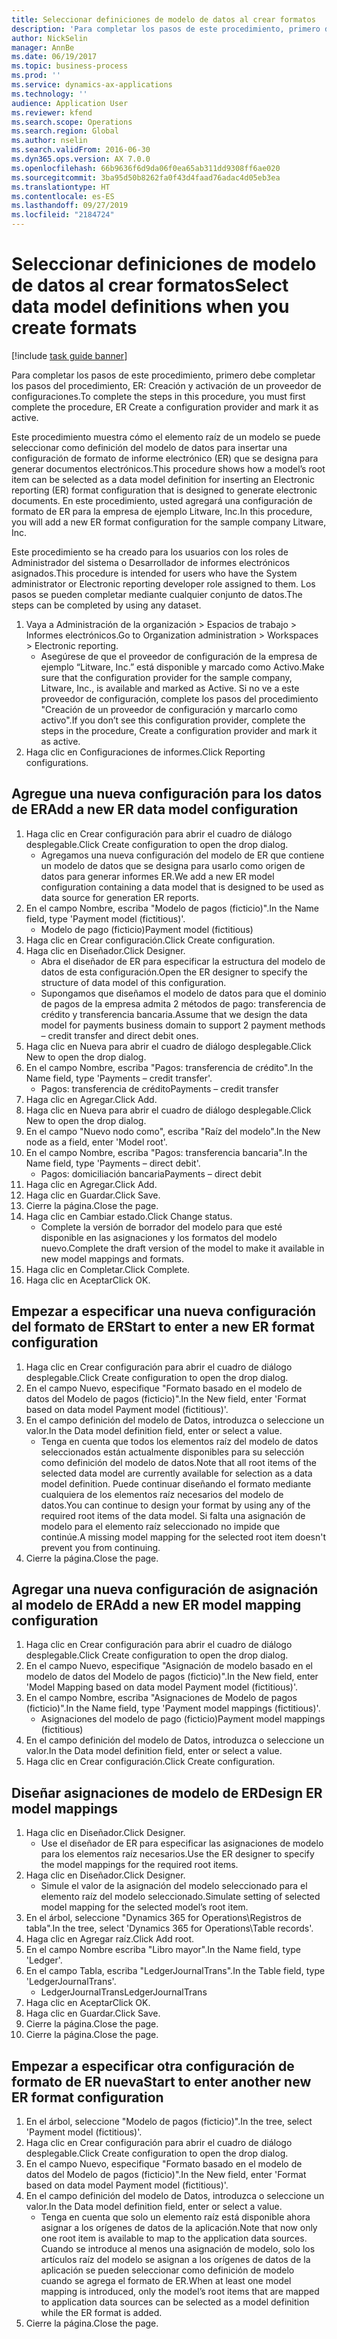 ```yaml
---
title: Seleccionar definiciones de modelo de datos al crear formatos
description: 'Para completar los pasos de este procedimiento, primero debe completar los pasos del procedimiento, ER: Creación y activación de un proveedor de configuraciones.'
author: NickSelin
manager: AnnBe
ms.date: 06/19/2017
ms.topic: business-process
ms.prod: ''
ms.service: dynamics-ax-applications
ms.technology: ''
audience: Application User
ms.reviewer: kfend
ms.search.scope: Operations
ms.search.region: Global
ms.author: nselin
ms.search.validFrom: 2016-06-30
ms.dyn365.ops.version: AX 7.0.0
ms.openlocfilehash: 66b9636f6d9da06f0ea65ab311dd9308ff6ae020
ms.sourcegitcommit: 3ba95d50b8262fa0f43d4faad76adac4d05eb3ea
ms.translationtype: HT
ms.contentlocale: es-ES
ms.lasthandoff: 09/27/2019
ms.locfileid: "2184724"
---
```

# <a name="select-data-model-definitions-when-you-create-formats"></a><span data-ttu-id="31ff7-103">Seleccionar definiciones de modelo de datos al crear formatos</span><span class="sxs-lookup"><span data-stu-id="31ff7-103">Select data model definitions when you create formats</span></span>

[!include [task guide banner](../../includes/task-guide-banner.md)]

<span data-ttu-id="31ff7-104">Para completar los pasos de este procedimiento, primero debe completar los pasos del procedimiento, ER: Creación y activación de un proveedor de configuraciones.</span><span class="sxs-lookup"><span data-stu-id="31ff7-104">To complete the steps in this procedure, you must first complete the procedure, ER Create a configuration provider and mark it as active.</span></span> 

<span data-ttu-id="31ff7-105">Este procedimiento muestra cómo el elemento raíz de un modelo se puede seleccionar como definición del modelo de datos para insertar una configuración de formato de informe electrónico (ER) que se designa para generar documentos electrónicos.</span><span class="sxs-lookup"><span data-stu-id="31ff7-105">This procedure shows how a model’s root item can be selected as a data model definition for inserting an Electronic reporting (ER) format configuration that is designed to generate electronic documents.</span></span> <span data-ttu-id="31ff7-106">En este procedimiento, usted agregará una configuración de formato de ER para la empresa de ejemplo Litware, Inc.</span><span class="sxs-lookup"><span data-stu-id="31ff7-106">In this procedure, you will add a new ER format configuration for the sample company Litware, Inc.</span></span> 

<span data-ttu-id="31ff7-107">Este procedimiento se ha creado para los usuarios con los roles de Administrador del sistema o Desarrollador de informes electrónicos asignados.</span><span class="sxs-lookup"><span data-stu-id="31ff7-107">This procedure is intended for users who have the System administrator or Electronic reporting developer role assigned to them.</span></span> <span data-ttu-id="31ff7-108">Los pasos se pueden completar mediante cualquier conjunto de datos.</span><span class="sxs-lookup"><span data-stu-id="31ff7-108">The steps can be completed by using any dataset.</span></span>

1. <span data-ttu-id="31ff7-109">Vaya a Administración de la organización > Espacios de trabajo > Informes electrónicos.</span><span class="sxs-lookup"><span data-stu-id="31ff7-109">Go to Organization administration > Workspaces > Electronic reporting.</span></span>
    * <span data-ttu-id="31ff7-110">Asegúrese de que el proveedor de configuración de la empresa de ejemplo “Litware, Inc.” está disponible y marcado como Activo.</span><span class="sxs-lookup"><span data-stu-id="31ff7-110">Make sure that the configuration provider for the sample company, Litware, Inc., is available and marked as Active.</span></span> <span data-ttu-id="31ff7-111">Si no ve a este proveedor de configuración, complete los pasos del procedimiento "Creación de un proveedor de configuración y marcarlo como activo".</span><span class="sxs-lookup"><span data-stu-id="31ff7-111">If you don’t see this configuration provider, complete the steps in the procedure, Create a configuration provider and mark it as active.</span></span>  
2. <span data-ttu-id="31ff7-112">Haga clic en Configuraciones de informes.</span><span class="sxs-lookup"><span data-stu-id="31ff7-112">Click Reporting configurations.</span></span>

## <a name="add-a-new-er-data-model-configuration"></a><span data-ttu-id="31ff7-113">Agregue una nueva configuración para los datos de ER</span><span class="sxs-lookup"><span data-stu-id="31ff7-113">Add a new ER data model configuration</span></span>
1. <span data-ttu-id="31ff7-114">Haga clic en Crear configuración para abrir el cuadro de diálogo desplegable.</span><span class="sxs-lookup"><span data-stu-id="31ff7-114">Click Create configuration to open the drop dialog.</span></span>
    * <span data-ttu-id="31ff7-115">Agregamos una nueva configuración del modelo de ER que contiene un modelo de datos que se designa para usarlo como origen de datos para generar informes ER.</span><span class="sxs-lookup"><span data-stu-id="31ff7-115">We add a new ER model configuration containing a data model that is designed to be used as data source for generation ER reports.</span></span>  
2. <span data-ttu-id="31ff7-116">En el campo Nombre, escriba "Modelo de pagos (ficticio)".</span><span class="sxs-lookup"><span data-stu-id="31ff7-116">In the Name field, type 'Payment model (fictitious)'.</span></span>
    * <span data-ttu-id="31ff7-117">Modelo de pago (ficticio)</span><span class="sxs-lookup"><span data-stu-id="31ff7-117">Payment model (fictitious)</span></span>  
3. <span data-ttu-id="31ff7-118">Haga clic en Crear configuración.</span><span class="sxs-lookup"><span data-stu-id="31ff7-118">Click Create configuration.</span></span>
4. <span data-ttu-id="31ff7-119">Haga clic en Diseñador.</span><span class="sxs-lookup"><span data-stu-id="31ff7-119">Click Designer.</span></span>
    * <span data-ttu-id="31ff7-120">Abra el diseñador de ER para especificar la estructura del modelo de datos de esta configuración.</span><span class="sxs-lookup"><span data-stu-id="31ff7-120">Open the ER designer to specify the structure of data model of this configuration.</span></span>  
    * <span data-ttu-id="31ff7-121">Supongamos que diseñamos el modelo de datos para que el dominio de pagos de la empresa admita 2 métodos de pago: transferencia de crédito y transferencia bancaria.</span><span class="sxs-lookup"><span data-stu-id="31ff7-121">Assume that we design the data model for payments business domain to support 2 payment methods – credit transfer and direct debit ones.</span></span>  
5. <span data-ttu-id="31ff7-122">Haga clic en Nueva para abrir el cuadro de diálogo desplegable.</span><span class="sxs-lookup"><span data-stu-id="31ff7-122">Click New to open the drop dialog.</span></span>
6. <span data-ttu-id="31ff7-123">En el campo Nombre, escriba "Pagos: transferencia de crédito".</span><span class="sxs-lookup"><span data-stu-id="31ff7-123">In the Name field, type 'Payments – credit transfer'.</span></span>
    * <span data-ttu-id="31ff7-124">Pagos: transferencia de crédito</span><span class="sxs-lookup"><span data-stu-id="31ff7-124">Payments – credit transfer</span></span>  
7. <span data-ttu-id="31ff7-125">Haga clic en Agregar.</span><span class="sxs-lookup"><span data-stu-id="31ff7-125">Click Add.</span></span>
8. <span data-ttu-id="31ff7-126">Haga clic en Nueva para abrir el cuadro de diálogo desplegable.</span><span class="sxs-lookup"><span data-stu-id="31ff7-126">Click New to open the drop dialog.</span></span>
9. <span data-ttu-id="31ff7-127">En el campo "Nuevo nodo como", escriba "Raíz del modelo".</span><span class="sxs-lookup"><span data-stu-id="31ff7-127">In the New node as a field, enter 'Model root'.</span></span>
10. <span data-ttu-id="31ff7-128">En el campo Nombre, escriba "Pagos: transferencia bancaria".</span><span class="sxs-lookup"><span data-stu-id="31ff7-128">In the Name field, type 'Payments – direct debit'.</span></span>
    * <span data-ttu-id="31ff7-129">Pagos: domiciliación bancaria</span><span class="sxs-lookup"><span data-stu-id="31ff7-129">Payments – direct debit</span></span>  
11. <span data-ttu-id="31ff7-130">Haga clic en Agregar.</span><span class="sxs-lookup"><span data-stu-id="31ff7-130">Click Add.</span></span>
12. <span data-ttu-id="31ff7-131">Haga clic en Guardar.</span><span class="sxs-lookup"><span data-stu-id="31ff7-131">Click Save.</span></span>
13. <span data-ttu-id="31ff7-132">Cierre la página.</span><span class="sxs-lookup"><span data-stu-id="31ff7-132">Close the page.</span></span>
14. <span data-ttu-id="31ff7-133">Haga clic en Cambiar estado.</span><span class="sxs-lookup"><span data-stu-id="31ff7-133">Click Change status.</span></span>
    * <span data-ttu-id="31ff7-134">Complete la versión de borrador del modelo para que esté disponible en las asignaciones y los formatos del modelo nuevo.</span><span class="sxs-lookup"><span data-stu-id="31ff7-134">Complete the draft version of the model to make it available in new model mappings and formats.</span></span>  
15. <span data-ttu-id="31ff7-135">Haga clic en Completar.</span><span class="sxs-lookup"><span data-stu-id="31ff7-135">Click Complete.</span></span>
16. <span data-ttu-id="31ff7-136">Haga clic en Aceptar</span><span class="sxs-lookup"><span data-stu-id="31ff7-136">Click OK.</span></span>

## <a name="start-to-enter-a-new-er-format-configuration"></a><span data-ttu-id="31ff7-137">Empezar a especificar una nueva configuración del formato de ER</span><span class="sxs-lookup"><span data-stu-id="31ff7-137">Start to enter a new ER format configuration</span></span>
1. <span data-ttu-id="31ff7-138">Haga clic en Crear configuración para abrir el cuadro de diálogo desplegable.</span><span class="sxs-lookup"><span data-stu-id="31ff7-138">Click Create configuration to open the drop dialog.</span></span>
2. <span data-ttu-id="31ff7-139">En el campo Nuevo, especifique "Formato basado en el modelo de datos del Modelo de pagos (ficticio)".</span><span class="sxs-lookup"><span data-stu-id="31ff7-139">In the New field, enter 'Format based on data model Payment model (fictitious)'.</span></span>
3. <span data-ttu-id="31ff7-140">En el campo definición del modelo de Datos, introduzca o seleccione un valor.</span><span class="sxs-lookup"><span data-stu-id="31ff7-140">In the Data model definition field, enter or select a value.</span></span>
    * <span data-ttu-id="31ff7-141">Tenga en cuenta que todos los elementos raíz del modelo de datos seleccionados están actualmente disponibles para su selección como definición del modelo de datos.</span><span class="sxs-lookup"><span data-stu-id="31ff7-141">Note that all root items of the selected data model are currently available for selection as a data model definition.</span></span> <span data-ttu-id="31ff7-142">Puede continuar diseñando el formato mediante cualquiera de los elementos raíz necesarios del modelo de datos.</span><span class="sxs-lookup"><span data-stu-id="31ff7-142">You can continue to design your format by using any of the required root items of the data model.</span></span> <span data-ttu-id="31ff7-143">Si falta una asignación de modelo para el elemento raíz seleccionado no impide que continúe.</span><span class="sxs-lookup"><span data-stu-id="31ff7-143">A missing model mapping for the selected root item doesn't prevent you from continuing.</span></span>  
4. <span data-ttu-id="31ff7-144">Cierre la página.</span><span class="sxs-lookup"><span data-stu-id="31ff7-144">Close the page.</span></span>

## <a name="add-a-new-er-model-mapping-configuration"></a><span data-ttu-id="31ff7-145">Agregar una nueva configuración de asignación al modelo de ER</span><span class="sxs-lookup"><span data-stu-id="31ff7-145">Add a new ER model mapping configuration</span></span>
1. <span data-ttu-id="31ff7-146">Haga clic en Crear configuración para abrir el cuadro de diálogo desplegable.</span><span class="sxs-lookup"><span data-stu-id="31ff7-146">Click Create configuration to open the drop dialog.</span></span>
2. <span data-ttu-id="31ff7-147">En el campo Nuevo, especifique "Asignación de modelo basado en el modelo de datos del Modelo de pagos (ficticio)".</span><span class="sxs-lookup"><span data-stu-id="31ff7-147">In the New field, enter 'Model Mapping based on data model Payment model (fictitious)'.</span></span>
3. <span data-ttu-id="31ff7-148">En el campo Nombre, escriba "Asignaciones de Modelo de pagos (ficticio)".</span><span class="sxs-lookup"><span data-stu-id="31ff7-148">In the Name field, type 'Payment model mappings (fictitious)'.</span></span>
    * <span data-ttu-id="31ff7-149">Asignaciones del modelo de pago (ficticio)</span><span class="sxs-lookup"><span data-stu-id="31ff7-149">Payment model mappings (fictitious)</span></span>  
4. <span data-ttu-id="31ff7-150">En el campo definición del modelo de Datos, introduzca o seleccione un valor.</span><span class="sxs-lookup"><span data-stu-id="31ff7-150">In the Data model definition field, enter or select a value.</span></span>
5. <span data-ttu-id="31ff7-151">Haga clic en Crear configuración.</span><span class="sxs-lookup"><span data-stu-id="31ff7-151">Click Create configuration.</span></span>

## <a name="design-er-model-mappings"></a><span data-ttu-id="31ff7-152">Diseñar asignaciones de modelo de ER</span><span class="sxs-lookup"><span data-stu-id="31ff7-152">Design ER model mappings</span></span>
1. <span data-ttu-id="31ff7-153">Haga clic en Diseñador.</span><span class="sxs-lookup"><span data-stu-id="31ff7-153">Click Designer.</span></span>
    * <span data-ttu-id="31ff7-154">Use el diseñador de ER para especificar las asignaciones de modelo para los elementos raíz necesarios.</span><span class="sxs-lookup"><span data-stu-id="31ff7-154">Use the ER designer to specify the model mappings for the required root items.</span></span>  
2. <span data-ttu-id="31ff7-155">Haga clic en Diseñador.</span><span class="sxs-lookup"><span data-stu-id="31ff7-155">Click Designer.</span></span>
    * <span data-ttu-id="31ff7-156">Simule el valor de la asignación del modelo seleccionado para el elemento raíz del modelo seleccionado.</span><span class="sxs-lookup"><span data-stu-id="31ff7-156">Simulate setting of selected model mapping for the selected model’s root item.</span></span>  
3. <span data-ttu-id="31ff7-157">En el árbol, seleccione "Dynamics 365 for Operations\Registros de tabla".</span><span class="sxs-lookup"><span data-stu-id="31ff7-157">In the tree, select 'Dynamics 365 for Operations\Table records'.</span></span>
4. <span data-ttu-id="31ff7-158">Haga clic en Agregar raíz.</span><span class="sxs-lookup"><span data-stu-id="31ff7-158">Click Add root.</span></span>
5. <span data-ttu-id="31ff7-159">En el campo Nombre escriba "Libro mayor".</span><span class="sxs-lookup"><span data-stu-id="31ff7-159">In the Name field, type 'Ledger'.</span></span>
6. <span data-ttu-id="31ff7-160">En el campo Tabla, escriba "LedgerJournalTrans".</span><span class="sxs-lookup"><span data-stu-id="31ff7-160">In the Table field, type 'LedgerJournalTrans'.</span></span>
    * <span data-ttu-id="31ff7-161">LedgerJournalTrans</span><span class="sxs-lookup"><span data-stu-id="31ff7-161">LedgerJournalTrans</span></span>  
7. <span data-ttu-id="31ff7-162">Haga clic en Aceptar</span><span class="sxs-lookup"><span data-stu-id="31ff7-162">Click OK.</span></span>
8. <span data-ttu-id="31ff7-163">Haga clic en Guardar.</span><span class="sxs-lookup"><span data-stu-id="31ff7-163">Click Save.</span></span>
9. <span data-ttu-id="31ff7-164">Cierre la página.</span><span class="sxs-lookup"><span data-stu-id="31ff7-164">Close the page.</span></span>
10. <span data-ttu-id="31ff7-165">Cierre la página.</span><span class="sxs-lookup"><span data-stu-id="31ff7-165">Close the page.</span></span>

## <a name="start-to-enter-another-new-er-format-configuration"></a><span data-ttu-id="31ff7-166">Empezar a especificar otra configuración de formato de ER nueva</span><span class="sxs-lookup"><span data-stu-id="31ff7-166">Start to enter another new ER format configuration</span></span>
1. <span data-ttu-id="31ff7-167">En el árbol, seleccione "Modelo de pagos (ficticio)".</span><span class="sxs-lookup"><span data-stu-id="31ff7-167">In the tree, select 'Payment model (fictitious)'.</span></span>
2. <span data-ttu-id="31ff7-168">Haga clic en Crear configuración para abrir el cuadro de diálogo desplegable.</span><span class="sxs-lookup"><span data-stu-id="31ff7-168">Click Create configuration to open the drop dialog.</span></span>
3. <span data-ttu-id="31ff7-169">En el campo Nuevo, especifique "Formato basado en el modelo de datos del Modelo de pagos (ficticio)".</span><span class="sxs-lookup"><span data-stu-id="31ff7-169">In the New field, enter 'Format based on data model Payment model (fictitious)'.</span></span>
4. <span data-ttu-id="31ff7-170">En el campo definición del modelo de Datos, introduzca o seleccione un valor.</span><span class="sxs-lookup"><span data-stu-id="31ff7-170">In the Data model definition field, enter or select a value.</span></span>
    * <span data-ttu-id="31ff7-171">Tenga en cuenta que solo un elemento raíz está disponible ahora asignar a los orígenes de datos de la aplicación.</span><span class="sxs-lookup"><span data-stu-id="31ff7-171">Note that now only one root item is available to map to the application data sources.</span></span> <span data-ttu-id="31ff7-172">Cuando se introduce al menos una asignación de modelo, solo los artículos raíz del modelo se asignan a los orígenes de datos de la aplicación se pueden seleccionar como definición de modelo cuando se agrega el formato de ER.</span><span class="sxs-lookup"><span data-stu-id="31ff7-172">When at least one model mapping is introduced, only the model’s root items that are mapped to application data sources can be selected as a model definition while the ER format is added.</span></span>   
5. <span data-ttu-id="31ff7-173">Cierre la página.</span><span class="sxs-lookup"><span data-stu-id="31ff7-173">Close the page.</span></span>

